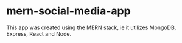 # mern-social-media-app

This app was created using the MERN stack, ie it utilizes MongoDB, Express, React and Node.
